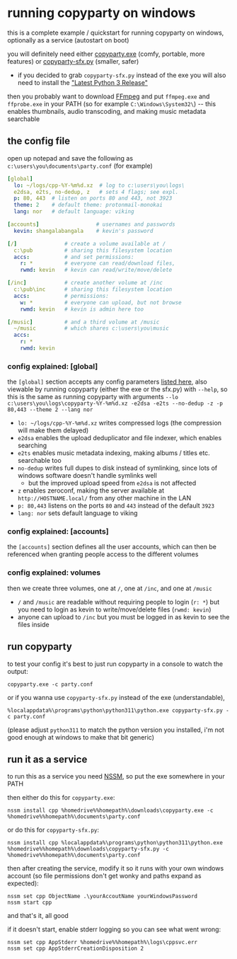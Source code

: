 # running copyparty on windows

this is a complete example / quickstart for running copyparty on windows, optionally as a service (autostart on boot)

you will definitely need either [copyparty.exe](https://github.com/9001/copyparty/releases/latest/download/copyparty.exe) (comfy, portable, more features) or [copyparty-sfx.py](https://github.com/9001/copyparty/releases/latest/download/copyparty-sfx.py) (smaller, safer)

* if you decided to grab `copyparty-sfx.py` instead of the exe you will also need to install the ["Latest Python 3 Release"](https://www.python.org/downloads/windows/)

then you probably want to download [FFmpeg](https://www.gyan.dev/ffmpeg/builds/ffmpeg-git-full.7z) and put `ffmpeg.exe` and `ffprobe.exe` in your PATH (so for example `C:\Windows\System32\`) -- this enables thumbnails, audio transcoding, and making music metadata searchable


## the config file

open up notepad and save the following as `c:\users\you\documents\party.conf` (for example)

```yaml
[global]
  lo: ~/logs/cpp-%Y-%m%d.xz  # log to c:\users\you\logs\
  e2dsa, e2ts, no-dedup, z   # sets 4 flags; see expl.
  p: 80, 443  # listen on ports 80 and 443, not 3923
  theme: 2    # default theme: protonmail-monokai
  lang: nor   # default language: viking

[accounts]                  # usernames and passwords
  kevin: shangalabangala    # kevin's password

[/]               # create a volume available at /
  c:\pub          # sharing this filesystem location
  accs:           # and set permissions:
    r: *          # everyone can read/download files,
    rwmd: kevin   # kevin can read/write/move/delete

[/inc]            # create another volume at /inc
  c:\pub\inc      # sharing this filesystem location
  accs:           # permissions:
    w: *          # everyone can upload, but not browse
    rwmd: kevin   # kevin is admin here too

[/music]          # and a third volume at /music
  ~/music         # which shares c:\users\you\music
  accs:
    r: *
    rwmd: kevin
```


### config explained: [global]

the `[global]` section accepts any config parameters [listed here](https://ocv.me/copyparty/helptext.html), also viewable by running copyparty (either the exe or the sfx.py) with `--help`, so this is the same as running copyparty with arguments `--lo c:\users\you\logs\copyparty-%Y-%m%d.xz -e2dsa -e2ts --no-dedup -z -p 80,443 --theme 2 --lang nor`
* `lo: ~/logs/cpp-%Y-%m%d.xz` writes compressed logs (the compression will make them delayed)
* `e2dsa` enables the upload deduplicator and file indexer, which enables searching
* `e2ts` enables music metadata indexing, making albums / titles etc. searchable too
* `no-dedup` writes full dupes to disk instead of symlinking, since lots of windows software doesn't handle symlinks well
  * but the improved upload speed from `e2dsa` is not affected
* `z` enables zeroconf, making the server available at `http://HOSTNAME.local/` from any other machine in the LAN
* `p: 80,443` listens on the ports `80` and `443` instead of the default `3923`
* `lang: nor` sets default language to viking


### config explained: [accounts]

the `[accounts]` section defines all the user accounts, which can then be referenced when granting people access to the different volumes


### config explained: volumes

then we create three volumes, one at `/`, one at `/inc`, and one at `/music`
* `/` and `/music` are readable without requiring people to login (`r: *`) but you need to login as kevin to write/move/delete files (`rwmd: kevin`)
* anyone can upload to `/inc` but you must be logged in as kevin to see the files inside


## run copyparty

to test your config it's best to just run copyparty in a console to watch the output:

```batch
copyparty.exe -c party.conf
```

or if you wanna use `copyparty-sfx.py` instead of the exe (understandable),

```batch
%localappdata%\programs\python\python311\python.exe copyparty-sfx.py -c party.conf
```

(please adjust `python311` to match the python version you installed, i'm not good enough at windows to make that bit generic)


## run it as a service

to run this as a service you need [NSSM](https://nssm.cc/ci/nssm-2.24-101-g897c7ad.zip), so put the exe somewhere in your PATH

then either do this for `copyparty.exe`:
```batch
nssm install cpp %homedrive%%homepath%\downloads\copyparty.exe -c %homedrive%%homepath%\documents\party.conf
```

or do this for `copyparty-sfx.py`:
```batch
nssm install cpp %localappdata%\programs\python\python311\python.exe %homedrive%%homepath%\downloads\copyparty-sfx.py -c %homedrive%%homepath%\documents\party.conf
```

then after creating the service, modify it so it runs with your own windows account (so file permissions don't get wonky and paths expand as expected):
```batch
nssm set cpp ObjectName .\yourAccoutName yourWindowsPassword
nssm start cpp
```

and that's it, all good

if it doesn't start, enable stderr logging so you can see what went wrong:
```batch
nssm set cpp AppStderr %homedrive%%homepath%\logs\cppsvc.err
nssm set cpp AppStderrCreationDisposition 2
```

